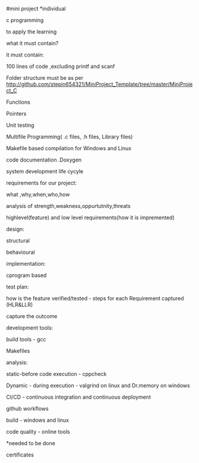 #mini project *individual

c programming

to apply the learning

what it must contain?

it must contain:

100 lines of code ,excluding printf and scanf

Folder structure must be as per http://github.com/stepin654321/MiniProject_Template/tree/master/MiniProject_C

Functions

Pointers

Unit testing

Multifile Programming( .c files, .h files, Library files)

Makefile based compilation for Windows and Linux

code documentation .Doxygen

system development life cycyle

requirements for our project:

what ,why,when,who,how

analysis of strength,weakness,oppurtutnity,threats

highlevel(feature) and low level requirements(how it is impremented)

design:

structural

behavioural

implementation:

cprogram based

test plan:

how is the feature verified/tested - steps for each Requirement captured (HLR&LLR)

capture the outcome

development tools:

build tools - gcc

Makefiles

analysis:

static-before code execution - cppcheck

Dynamic - during execution - valgrind on linux and Dr.memory on windows

CI/CD - continuous integration and continuous deployment

github workflows

build - windows and linux

code quality - online tools

*needed to be done

certificates
